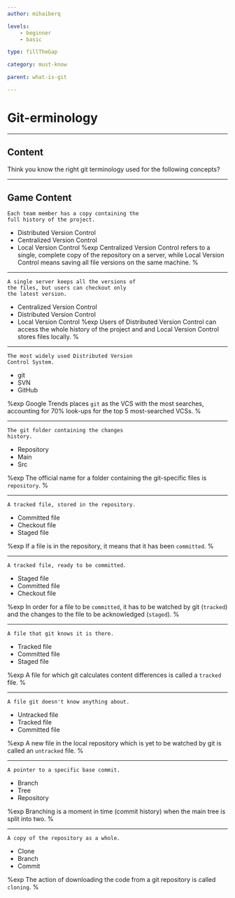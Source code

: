 ```yaml
---
author: mihaiberq

levels:
    - beginner
    - basic

type: fillTheGap

category: must-know

parent: what-is-git

---
```


# Git-erminology

---

## Content

Think you know the right git terminology used for the following concepts?

---

## Game Content

```
Each team member has a copy containing the
full history of the project.
```

- Distributed Version Control
- Centralized Version Control
- Local Version Control
  %exp
  Centralized Version Control refers to a single, complete copy of the repository on a server, while Local Version Control means saving all file versions on the same machine.
  %

---

```
A single server keeps all the versions of
the files, but users can checkout only
the latest version.
```

- Centralized Version Control
- Distributed Version Control
- Local Version Control
  %exp
  Users of Distributed Version Control can access the whole history of the project and and Local Version Control stores files locally.
  %

---

```
The most widely used Distributed Version
Control System.
```

- git
- SVN
- GitHub

%exp
Google Trends places `git` as the VCS with the most searches, accounting for 70% look-ups for the top 5 most-searched VCSs.
%

---

```
The git folder containing the changes
history.
```

- Repository
- Main
- Src

%exp
The official name for a folder containing the git-specific files is `repository`.
%

---

```
A tracked file, stored in the repository.
```

- Committed file
- Checkout file
- Staged file

%exp
If a file is in the repository, it means that it has been `committed`.
%

---

```
A tracked file, ready to be committed.
```

- Staged file
- Committed file
- Checkout file

%exp
In order for a file to be `committed`, it has to be watched by git (`tracked`) and the changes to the file to be acknowledged (`staged`).
%

---

```
A file that git knows it is there.
```

- Tracked file
- Committed file
- Staged file

%exp
A file for which git calculates content differences is called a `tracked` file.
%

---

```
A file git doesn't know anything about.
```

- Untracked file
- Tracked file
- Committed file

%exp
A new file in the local repository which is yet to be watched by git is called an `untracked` file.
%

---

```
A pointer to a specific base commit.
```

- Branch
- Tree
- Repository

%exp
Branching is a moment in time (commit history) when the main tree is split into two.
%

---

```
A copy of the repository as a whole.
```

- Clone
- Branch
- Commit

%exp
The action of downloading the code from a git repository is called `cloning`.
%

